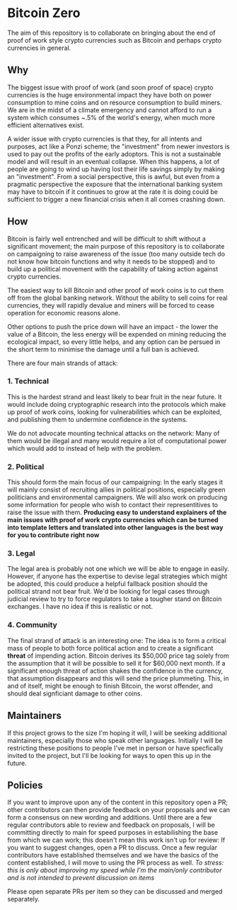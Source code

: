 # Bitcoin Zero

The aim of this repository is to collaborate on bringing about the end of proof of work style crypto currencies such as Bitcoin and perhaps crypto currencies in general.

## Why

The biggest issue with proof of work (and soon proof of space) crypto currencies is the huge environmental impact they have both on power consumption to mine coins and on resource consumption to build miners. We are in the midst of a climate emergency and cannot afford to run a system which consumes ~.5% of the world's energy, when much more efficient alternatives exist.

A wider issue with crypto currencies is that they, for all intents and purposes, act like a Ponzi scheme; the "investment" from newer investors is used to pay out the profits of the early adoptors. This is not a sustainable model and will result in an eventual collapse. When this happens, a lot of people are going to wind up having lost their life savings simply by making an "investment". From a social perspective, this is awful, but even from a pragmatic perspective the exposure that the international banking system may have to bitcoin if it continues to grow at the rate it is doing could be sufficient to trigger a new financial crisis when it all comes crashing down.

## How

Bitcoin is fairly well entrenched and will be difficult to shift without a significant movement; the main purpose of this repository is to collaborate on campaigning to raise awareness of the issue (too many outside tech do not know how bitcoin functions and why it needs to be stopped) and to build up a political movement with the capability of taking action against crypto currencies. 

The easiest way to kill Bitcoin and other proof of work coins is to cut them off from the global banking network. Without the ability to sell coins for real currencies, they will rapidly devalue and miners will be forced to cease operation for economic reasons alone. 

Other options to push the price down will have an impact - the lower the value of a Bitcoin, the less energy will be expended on mining reducing the ecological impact, so every little helps, and any option can be persued in the short term to minimise the damage until a full ban is achieved.

There are four main strands of attack:

### 1. Technical

This is the hardest strand and least likely to bear fruit in the near future. It would include doing cryptographic research into the protocols which make up proof of work coins, looking for vulnerabilities which can be exploited, and publishing them to undermine confidence in the systems. 

We do not advocate mounting technical attacks on the network: Many of them would be illegal and many would require a lot of computational power which would add to instead of help with the problem.

### 2. Political

This should form the main focus of our campaigning: In the early stages it will mainly consist of recruiting allies in political positions, especially green politicians and environmental campaigners. We will also work on producing some information for people who wish to contact their representitives to raise the issue with them. **Producing easy to understand explainers of the main issues with proof of work crypto currencies which can be turned into template letters and translated into other languages is the best way for you to contribute right now**

### 3. Legal

The legal area is probably not one which we will be able to engage in easily. However, if anyone has the expertise to devise legal strategies which might be adopted, this could produce a helpful fallback position should the political strand not bear fruit. We'd be looking for legal cases through judicial review to try to force regulators to take a tougher stand on Bitcoin exchanges. I have no idea if this is realistic or not. 

### 4. Community

The final strand of attack is an interesting one: The idea is to form a critical  mass of people to both force political action and to create a significant **threat** of impending action. Bitcoin derives its $50,000 price tag solely from the assumption that it will be possible to sell it for $60,000 next month. If a significant enough threat of action shakes the confidence in the currency, that assumption disappears and this will send the price plummeting. This, in and of itself, might be enough to finish Bitcoin, the worst offender, and should deal signficiant damage to other coins. 

## Maintainers

If this project grows to the size I'm hoping it will, I will be seeking additional maintainers, especially those who speak other languages. Initially I will be 
restricting these positions to people I've met in person or have specfically invited to the project, but I'll be looking for ways to open this up in the future.

## Policies

If you want to improve upon any of the content in this repository open a PR; other contributors can then provide feedback on your proposals and we can form a 
consensus on new wording and additions. Until there are a few regular contributors able to review and feedback on proposals, I will be committing directly to 
main for speed purposes in estabilishing the base from which we can work; this doesn't mean this work isn't up for review: If you want to suggest changes, open a PR to discuss. Once a few regular contributors have established themselves and we have the basics of the content established, I will move to using the PR process
as well. *To stress: this is only about improving my speed while I'm the main/only contributor and is not intended to prevent discussion on items*

Please open separate PRs per item so they can be discussed and merged separately. 
